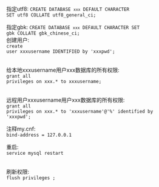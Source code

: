指定utf8:
<code>CREATE DATABASE `xxx` DEFAULT CHARACTER SET utf8 COLLATE utf8_general_ci;</code>
    
指定gbk:
<code>CREATE DATABASE `xxx` DEFAULT CHARACTER SET gbk COLLATE gbk_chinese_ci;</code>
<br/>
创建用户: <br/>
<code>create user xxxusername IDENTIFIED by 'xxxpwd';</code><br/><br/>

给本地xxxusername用户xxx数据库的所有权限:<br/>
<code>grant all privileges on xxx.*  to xxxusername;</code><br/><br/>

远程用户xxxusername用户xxx数据库的所有权限: <br/>
<code>grant all privileges on xxx.* to 'xxxusername'@'%' identified by 'xxxpwd';</code><br/>

注释my.cnf: <br/>
<code>bind-address = 127.0.0.1</code><br/>

重启:<br/>
<code>service mysql restart</code>
<br/><br/>

刷新权限:<br/>
<code>flush  privileges ;</code><br/><br/>
